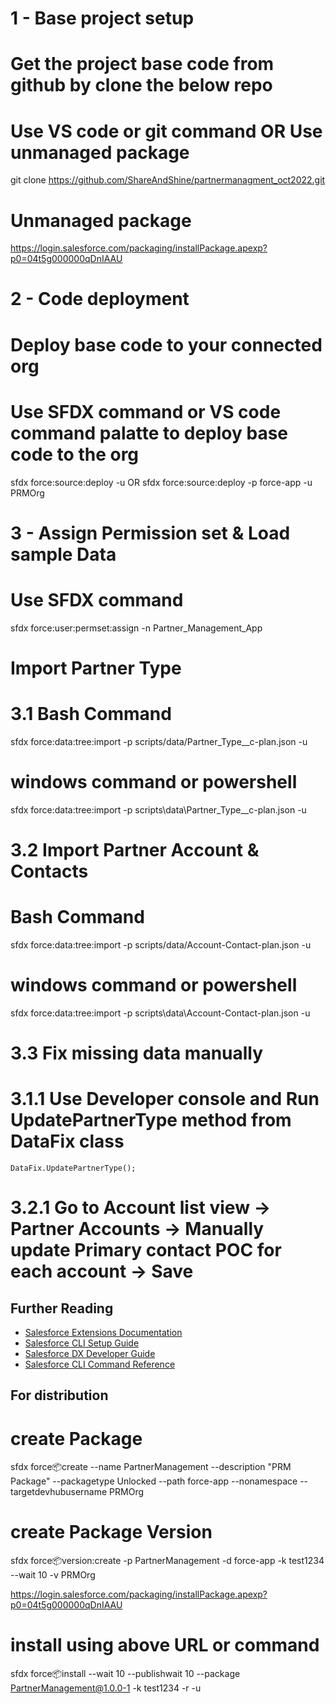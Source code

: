 # 1 - Base project setup
# Get the project base code from github by clone the below repo
# Use VS code or git command OR Use unmanaged package 
git clone https://github.com/ShareAndShine/partnermanagment_oct2022.git

#  Unmanaged package
https://login.salesforce.com/packaging/installPackage.apexp?p0=04t5g000000qDnIAAU


# 2 - Code deployment
# Deploy base code to your connected org
# Use SFDX command or VS code command palatte to deploy base code to the org
sfdx force:source:deploy -u <ReplaceWothOrgAliasName>
OR 
sfdx force:source:deploy -p force-app -u PRMOrg

# 3 - Assign Permission set & Load sample Data
# Use SFDX command
sfdx force:user:permset:assign -n Partner_Management_App


# Import Partner Type 

# 3.1 Bash Command
sfdx force:data:tree:import -p scripts/data/Partner_Type__c-plan.json -u <ReplaceWithOrgAliasName>
# windows command or powershell
sfdx force:data:tree:import -p scripts\data\Partner_Type__c-plan.json -u <ReplaceWithOrgAliasName>

# 3.2 Import Partner Account & Contacts

# Bash Command
sfdx force:data:tree:import -p scripts/data/Account-Contact-plan.json -u <ReplaceWithOrgAliasName>

# windows command or powershell
sfdx force:data:tree:import -p scripts\data\Account-Contact-plan.json -u <ReplaceWithOrgAliasName>


# 3.3 Fix missing data manually
#   3.1.1 Use Developer console and Run UpdatePartnerType method from DataFix class
    DataFix.UpdatePartnerType();

#   3.2.1 Go to Account list view -> Partner Accounts -> Manually update Primary contact POC for each account -> Save


## Further Reading
- [Salesforce Extensions Documentation](https://developer.salesforce.com/tools/vscode/)
- [Salesforce CLI Setup Guide](https://developer.salesforce.com/docs/atlas.en-us.sfdx_setup.meta/sfdx_setup/sfdx_setup_intro.htm)
- [Salesforce DX Developer Guide](https://developer.salesforce.com/docs/atlas.en-us.sfdx_dev.meta/sfdx_dev/sfdx_dev_intro.htm)
- [Salesforce CLI Command Reference](https://developer.salesforce.com/docs/atlas.en-us.sfdx_cli_reference.meta/sfdx_cli_reference/cli_reference.htm)

## For distribution
# create Package
sfdx force:package:create --name PartnerManagement --description "PRM Package" --packagetype Unlocked --path force-app --nonamespace --targetdevhubusername PRMOrg

# create Package Version
sfdx force:package:version:create -p PartnerManagement -d force-app -k test1234 --wait 10 -v PRMOrg

https://login.salesforce.com/packaging/installPackage.apexp?p0=04t5g000000qDnIAAU

# install using above URL or command
sfdx force:package:install --wait 10 --publishwait 10 --package PartnerManagement@1.0.0-1 -k test1234 -r -u <ReplaceWithOrgName> 




